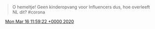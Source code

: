 > O hemeltje\! Geen kinderopvang voor Influencers dus, hoe overleeft NL dit? \#corona

<img src="../../media/tweet.ico" width="12" /> [Mon Mar 16 11:59:22 +0000 2020](https://twitter.com/DromerDenker/status/1239521639144005638)